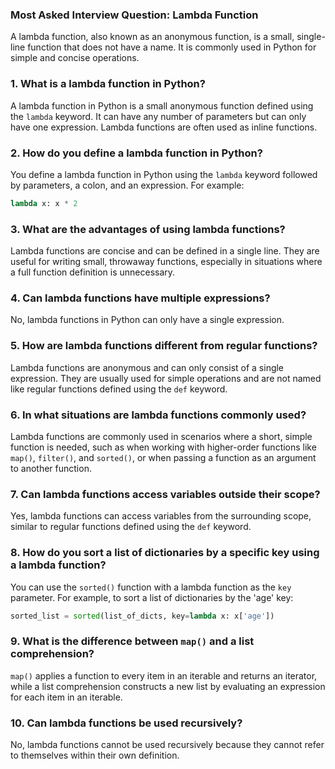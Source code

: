 
### Most Asked Interview Question: Lambda Function

A lambda function, also known as an anonymous function, is a small, single-line function that does not have a name. It is commonly used in Python for simple and concise operations.

### 1. What is a lambda function in Python?

A lambda function in Python is a small anonymous function defined using the `lambda` keyword. It can have any number of parameters but can only have one expression. Lambda functions are often used as inline functions.

### 2. How do you define a lambda function in Python?

You define a lambda function in Python using the `lambda` keyword followed by parameters, a colon, and an expression. For example:
   ```python
   lambda x: x * 2
   ```

### 3. What are the advantages of using lambda functions?

Lambda functions are concise and can be defined in a single line. They are useful for writing small, throwaway functions, especially in situations where a full function definition is unnecessary.

### 4. Can lambda functions have multiple expressions?

No, lambda functions in Python can only have a single expression.

### 5. How are lambda functions different from regular functions?

Lambda functions are anonymous and can only consist of a single expression. They are usually used for simple operations and are not named like regular functions defined using the `def` keyword.

### 6. In what situations are lambda functions commonly used?

Lambda functions are commonly used in scenarios where a short, simple function is needed, such as when working with higher-order functions like `map()`, `filter()`, and `sorted()`, or when passing a function as an argument to another function.

### 7. Can lambda functions access variables outside their scope?

Yes, lambda functions can access variables from the surrounding scope, similar to regular functions defined using the `def` keyword.

### 8. How do you sort a list of dictionaries by a specific key using a lambda function?

You can use the `sorted()` function with a lambda function as the `key` parameter. For example, to sort a list of dictionaries by the 'age' key:
   ```python
   sorted_list = sorted(list_of_dicts, key=lambda x: x['age'])
   ```

### 9. What is the difference between `map()` and a list comprehension?

`map()` applies a function to every item in an iterable and returns an iterator, while a list comprehension constructs a new list by evaluating an expression for each item in an iterable.

### 10. Can lambda functions be used recursively?

No, lambda functions cannot be used recursively because they cannot refer to themselves within their own definition.

